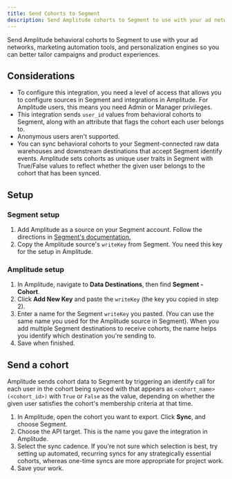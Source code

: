 ```yaml
---
title: Send Cohorts to Segment
description: Send Amplitude cohorts to Segment to use with your ad networks, marketing automation tools, and personalization engines to better tailor campaigns and product experiences.
---
```


Send Amplitude behavioral cohorts to Segment to use with your ad networks, marketing automation tools, and personalization engines so you can better tailor campaigns and product experiences.
 
## Considerations

- To configure this integration, you need a level of access that allows you to configure sources in Segment and integrations in Amplitude. For Amplitude users, this means you need Admin or Manager privileges.
- This integration sends `user_id` values from behavioral cohorts to Segment, along with an attribute that flags the cohort each user belongs to. 
- Anonymous users aren't supported.
- You can sync behavioral cohorts to your Segment-connected raw data warehouses and downstream destinations that accept Segment identify events. Amplitude sets cohorts as unique user traits in Segment with True/False values to reflect whether the given user belongs to the cohort that has been synced.

## Setup

### Segment setup

1. Add Amplitude as a source on your Segment account. Follow the directions in [Segment's documentation.](https://segment.com/docs/sources/cloud-apps/amplitude-cohorts/)
2. Copy the Amplitude source's `writeKey` from Segment. You need this key for the setup in Amplitude.

### Amplitude setup

1. In Amplitude, navigate to **Data Destinations**, then find **Segment - Cohort**.
2. Click **Add New Key** and paste the `writeKey` (the key you copied in step 2).
3. Enter a name for the Segment `writeKey` you pasted. (You can use the same name you used for the Amplitude source in Segment). When you add multiple Segment destinations to receive cohorts, the name helps you identify which destination you're sending to. 
4. Save when finished.

## Send a cohort

Amplitude sends cohort data to Segment by triggering an identify call for each user in the cohort being synced with that appears as `<cohort_name> (<cohort_id>)` with `True` or `False` as the value, depending on whether the given user satisfies the cohort's membership criteria at that time.

1. In Amplitude, open the cohort you want to export. Click **Sync**, and choose Segment.
2. Choose the API target. This is the name you gave the integration in Amplitude.
3. Select the sync cadence. If you're not sure which selection is best, try setting up automated, recurring syncs for any strategically essential cohorts, whereas one-time syncs are more appropriate for project work.
4. Save your work.
